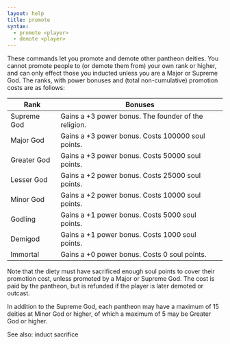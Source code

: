 ```yaml
---
layout: help
title: promote
syntax:
  - promote <player>
  - demote <player>
---
```


These commands let you promote and demote other pantheon deities.  You cannot 
promote people to (or demote them from) your own rank or higher, and can only 
effect those you inducted unless you are a Major or Supreme God.  The ranks, 
with power bonuses and (total non-cumulative) promotion costs are as follows:

Rank | Bonuses
--- | ---
Supreme God | Gains a +3 power bonus.  The founder of the religion.
Major God   | Gains a +3 power bonus.  Costs 100000 soul points.
Greater God | Gains a +3 power bonus.  Costs 50000 soul points.
Lesser God  | Gains a +2 power bonus.  Costs 25000 soul points.
Minor God   | Gains a +2 power bonus.  Costs 10000 soul points.
Godling     | Gains a +1 power bonus.  Costs 5000 soul points.
Demigod     | Gains a +1 power bonus.  Costs 1000 soul points.
Immortal    | Gains a +0 power bonus.  Costs 0 soul points.

Note that the diety must have sacrificed enough soul points to cover their 
promotion cost, unless promoted by a Major or Supreme God.  The cost is paid 
by the pantheon, but is refunded if the player is later demoted or outcast.

In addition to the Supreme God, each pantheon may have a maximum of 15 deities 
at Minor God or higher, of which a maximum of 5 may be Greater God or higher.

See also: induct sacrifice
